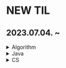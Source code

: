 # NEW TIL

## 2023.07.04. ~

<details>
<summary>Algorithm</summary>

- [하노이 탑](https://github.com/JiSuMun/New_TIL/blob/main/Algorithm/hanoi.md)

- [투 포인터 알고리즘](https://github.com/JiSuMun/New_TIL/blob/main/Algorithm/two_pointer.md)

- [DFS & BFS](https://github.com/JiSuMun/New_TIL/blob/main/Algorithm/DFS_BFS.md)

- [다이나믹 프로그래밍](https://github.com/JiSuMun/New_TIL/blob/main/Algorithm/DP.md)

- [힙(Heap)](https://github.com/JiSuMun/New_TIL/blob/main/Algorithm/Heap.md)

- [우선순위 큐](https://github.com/JiSuMun/New_TIL/blob/main/Algorithm/PriorityQueue.md)

- [크루스칼 알고리즘](https://github.com/JiSuMun/New_TIL/blob/main/Algorithm/Kruskal.md)
</details>

<details>
<summary>Java</summary>

- []()

</details>

<details>
<summary>CS</summary>

- [컴퓨터 구조(Computer Architecture)]()

</details>